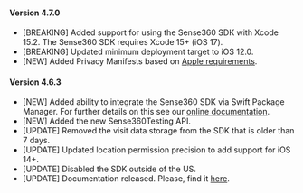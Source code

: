 
#### Version 4.7.0
* [BREAKING] Added support for using the Sense360 SDK with Xcode 15.2. The Sense360 SDK requires Xcode 15+ (iOS 17).
* [BREAKING] Updated minimum deployment target to iOS 12.0.
* [NEW] Added Privacy Manifests based on [Apple requirements](https://developer.apple.com/documentation/bundleresources/privacy_manifest_files).

#### Version 4.6.3
* [NEW] Added ability to integrate the Sense360 SDK via Swift Package Manager. For further details on this see our [online documentation](https://docs.medallia.com/en/?resourceId=sense360-ios-adding-spm).
* [NEW] Added the new Sense360Testing API.
* [UPDATE] Removed the visit data storage from the SDK that is older than 7 days.
* [UPDATE] Updated location permission precision to add support for iOS 14+.
* [UPDATE] Disabled the SDK outside of the US.
* [UPDATE] Documentation released. Please, find it [here](https://docs.medallia.com/en/?resourceId=sense360-ios-getting-started).
